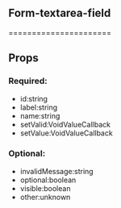 
## Form-textarea-field
======================
## Props


### Required:
 - id:string
 - label:string
 - name:string
 - setValid:VoidValueCallback<boolean>
 - setValue:VoidValueCallback<string>

### Optional:
 - invalidMessage:string
 - optional:boolean
 - visible:boolean
 - other:unknown